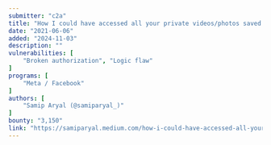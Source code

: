 ```yaml
---
submitter: "c2a"
title: "How I could have accessed all your private videos/photos saved inside your device without even unlocking it?"
date: "2021-06-06"
added: "2024-11-03"
description: ""
vulnerabilities: [
    "Broken authorization", "Logic flaw"
]
programs: [
    "Meta / Facebook"
]
authors: [
    "Samip Aryal (@samiparyal_)"
]
bounty: "3,150"
link: "https://samiparyal.medium.com/how-i-could-have-accessed-all-your-private-videos-photos-saved-inside-your-device-without-even-1a7e455ddcc8"
---
```




